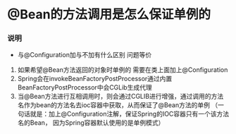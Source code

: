 # @Bean的方法调用是怎么保证单例的

### 说明

- 与@Configuration加与不加有什么区别 问题等价

1. 如果希望@Bean方法返回的对象时单例的 需要在类上面加上@Configuration
2. Spring会在invokeBeanFactoryPostProcessor通过内置BeanFactoryPostProcessor中会CGLib生成代理
3. 当@Bean方法进行互相调用时，则会通过CGLIB进行增强，通过调用的方法名作为bean的方法名去ioc容器中获取，从而保证了@Bean方法的单例
（一句话就是：加上@Configuration注解，保证Spring的IOC容器只有一个该方法名的Bean，
 因为Spring容器默认使用的是单例模式）